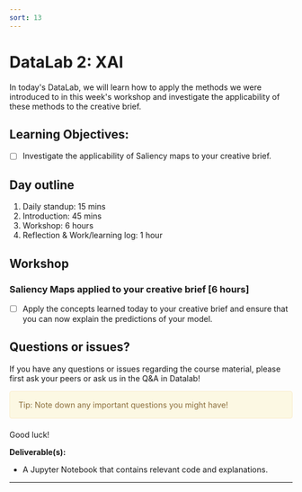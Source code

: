 ```yaml
---
sort: 13
---
```



# DataLab 2: XAI

In today's DataLab, we will learn how to apply the methods we were introduced to in this week's workshop and investigate the applicability of these methods to the creative brief.

## Learning Objectives:

- [ ] Investigate the applicability of Saliency maps to your creative brief.

## Day outline

1. Daily standup: 15 mins
2. Introduction: 45 mins
3. Workshop: 6 hours
5. Reflection & Work/learning log: 1 hour

## Workshop

### Saliency Maps applied to your creative brief [6 hours]
- [ ]  Apply the concepts learned today to your creative brief and ensure that
you can now explain the predictions of your model.


## Questions or issues?
If you have any questions or issues regarding the course material, please first ask your peers or ask us in the Q&A in Datalab!

<div style="padding: 15px; border: 1px solid transparent; border-color: transparent; margin-bottom: 20px; border-radius: 4px; color: #8a6d3b;; background-color: #fcf8e3; border-color: #faebcc;">
Tip: Note down any important questions you might have!
 </div>

Good luck!


__Deliverable(s):__

- A Jupyter Notebook that contains relevant code and explanations.

***
